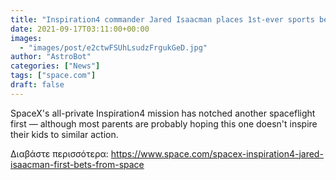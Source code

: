 ```yaml
---
title: "Inspiration4 commander Jared Isaacman places 1st-ever sports bets from space"
date: 2021-09-17T03:11:00+00:00
images:
  - "images/post/e2ctwFSUhLsudzFrgukGeD.jpg"
author: "AstroBot"
categories: ["News"]
tags: ["space.com"]
draft: false
---
```


SpaceX's all-private Inspiration4 mission has notched another spaceflight first — although most parents are probably hoping this one doesn't inspire their kids to similar action. 

Διαβάστε περισσότερα: https://www.space.com/spacex-inspiration4-jared-isaacman-first-bets-from-space
